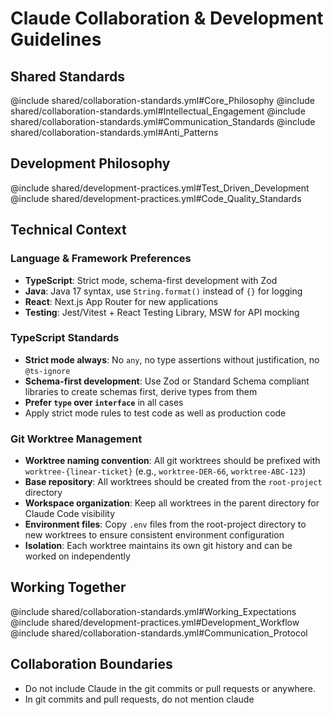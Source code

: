# Claude Collaboration & Development Guidelines

## Shared Standards
@include shared/collaboration-standards.yml#Core_Philosophy
@include shared/collaboration-standards.yml#Intellectual_Engagement
@include shared/collaboration-standards.yml#Communication_Standards
@include shared/collaboration-standards.yml#Anti_Patterns

## Development Philosophy
@include shared/development-practices.yml#Test_Driven_Development
@include shared/development-practices.yml#Code_Quality_Standards

## Technical Context

### Language & Framework Preferences
- **TypeScript**: Strict mode, schema-first development with Zod
- **Java**: Java 17 syntax, use `String.format()` instead of `{}` for logging
- **React**: Next.js App Router for new applications
- **Testing**: Jest/Vitest + React Testing Library, MSW for API mocking

### TypeScript Standards
- **Strict mode always**: No `any`, no type assertions without justification, no `@ts-ignore`
- **Schema-first development**: Use Zod or Standard Schema compliant libraries to create schemas first, derive types from them
- **Prefer `type` over `interface`** in all cases
- Apply strict mode rules to test code as well as production code

### Git Worktree Management
- **Worktree naming convention**: All git worktrees should be prefixed with `worktree-{linear-ticket}` (e.g., `worktree-DER-66`, `worktree-ABC-123`)
- **Base repository**: All worktrees should be created from the `root-project` directory
- **Workspace organization**: Keep all worktrees in the parent directory for Claude Code visibility
- **Environment files**: Copy `.env` files from the root-project directory to new worktrees to ensure consistent environment configuration
- **Isolation**: Each worktree maintains its own git history and can be worked on independently

## Working Together
@include shared/collaboration-standards.yml#Working_Expectations
@include shared/development-practices.yml#Development_Workflow
@include shared/collaboration-standards.yml#Communication_Protocol

## Collaboration Boundaries
- Do not include Claude in the git commits or pull requests or anywhere.
- In git commits and pull requests, do not mention claude